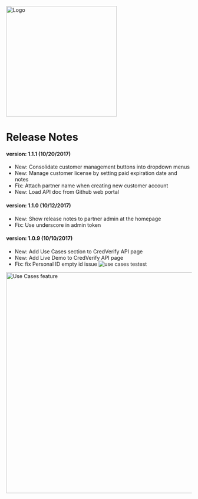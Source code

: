 
<img src="https://www.vericlouds.com/wp-content/uploads/2017/10/logo-2.png" alt="Logo" style="width: 300px;">

# Release Notes

#### version: 1.1.1 (10/20/2017)
* New: Consolidate customer management buttons into dropdown menus
* New: Manage customer license by setting paid expiration date and notes
* Fix: Attach partner name when creating new customer account
* New: Load API doc from Github web portal


#### version: 1.1.0 (10/12/2017)
* New: Show release notes to partner admin at the homepage
* Fix: Use underscore in admin token

#### version: 1.0.9 (10/10/2017)
* New: Add Use Cases section to CredVerify API page
* New: Add Live Demo to CredVerify API page
* Fix: fix Personal ID empty id issue
![use cases](https://appbugs.github.io/img/feature_usecases.png "Use Cases feature")
testest
<img src="https://appbugs.github.io/img/feature_usecases.png" alt="Use Cases feature" style="width: 600px;">





